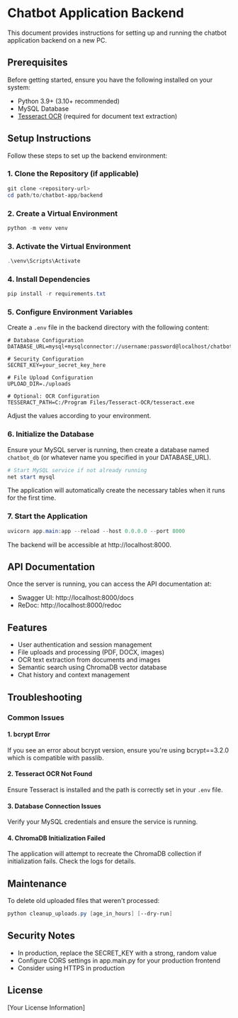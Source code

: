 # Chatbot Application Backend

This document provides instructions for setting up and running the chatbot application backend on a new PC.

## Prerequisites

Before getting started, ensure you have the following installed on your system:

- Python 3.9+ (3.10+ recommended)
- MySQL Database
- [Tesseract OCR](https://github.com/tesseract-ocr/tesseract) (required for document text extraction)

## Setup Instructions

Follow these steps to set up the backend environment:

### 1. Clone the Repository (if applicable)

```powershell
git clone <repository-url>
cd path/to/chatbot-app/backend
```

### 2. Create a Virtual Environment

```powershell
python -m venv venv
```

### 3. Activate the Virtual Environment

```powershell
.\venv\Scripts\Activate
```

### 4. Install Dependencies

```powershell
pip install -r requirements.txt
```

### 5. Configure Environment Variables

Create a `.env` file in the backend directory with the following content:

```
# Database Configuration
DATABASE_URL=mysql+mysqlconnector://username:password@localhost/chatbot_db

# Security Configuration
SECRET_KEY=your_secret_key_here

# File Upload Configuration
UPLOAD_DIR=./uploads

# Optional: OCR Configuration
TESSERACT_PATH=C:/Program Files/Tesseract-OCR/tesseract.exe
```

Adjust the values according to your environment.

### 6. Initialize the Database

Ensure your MySQL server is running, then create a database named `chatbot_db` (or whatever name you specified in your DATABASE_URL).

```powershell
# Start MySQL service if not already running
net start mysql
```

The application will automatically create the necessary tables when it runs for the first time.

### 7. Start the Application

```powershell
uvicorn app.main:app --reload --host 0.0.0.0 --port 8000
```

The backend will be accessible at http://localhost:8000.

## API Documentation

Once the server is running, you can access the API documentation at:
- Swagger UI: http://localhost:8000/docs
- ReDoc: http://localhost:8000/redoc

## Features

- User authentication and session management
- File uploads and processing (PDF, DOCX, images)
- OCR text extraction from documents and images
- Semantic search using ChromaDB vector database
- Chat history and context management

## Troubleshooting

### Common Issues

#### 1. bcrypt Error
If you see an error about bcrypt version, ensure you're using bcrypt==3.2.0 which is compatible with passlib.

#### 2. Tesseract OCR Not Found
Ensure Tesseract is installed and the path is correctly set in your `.env` file.

#### 3. Database Connection Issues
Verify your MySQL credentials and ensure the service is running.

#### 4. ChromaDB Initialization Failed
The application will attempt to recreate the ChromaDB collection if initialization fails. Check the logs for details.

## Maintenance

To delete old uploaded files that weren't processed:

```powershell
python cleanup_uploads.py [age_in_hours] [--dry-run]
```

## Security Notes

- In production, replace the SECRET_KEY with a strong, random value
- Configure CORS settings in app.main.py for your production frontend
- Consider using HTTPS in production

## License

[Your License Information]
